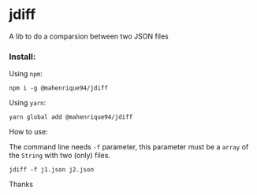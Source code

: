 # jdiff

A lib to do a comparsion between two JSON files

### Install:

Using `npm`:

```
npm i -g @mahenrique94/jdiff
```

Using `yarn`:

```
yarn global add @mahenrique94/jdiff
```

How to use:

The command line needs `-f` parameter, this parameter must be a `array` of the `String` with two (only) files.

```
jdiff -f j1.json j2.json
```

Thanks
